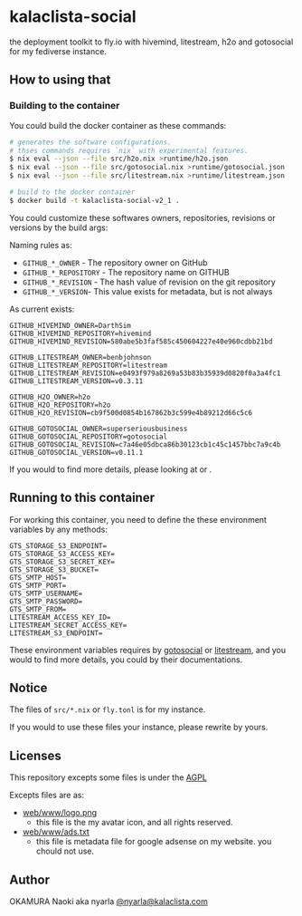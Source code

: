kalaclista-social
=================

the deployment toolkit to fly.io with hivemind, litestream, h2o and gotosocial for my fediverse instance.

## How to using that

### Building to the container

You could build the docker container as these commands:

```bash
# generates the software configurations.
# thses commands requires `nix` with experimental features. 
$ nix eval --json --file src/h2o.nix >runtime/h2o.json
$ nix eval --json --file src/gotosocial.nix >runtime/gotosocial.json
$ nix eval --json --file src/litestream.nix >runtime/litestream.json

# build to the docker container
$ docker build -t kalaclista-social-v2_1 .
```

You could customize these softwares owners, repositories, revisions or versions by the build args:

Naming rules as:

- `GITHUB_*_OWNER` - The repository owner on GitHub
- `GITHUB_*_REPOSITORY` - The repository name on GITHUB
- `GITHUB_*_REVISION` - The hash value of revision on the git repository
- `GITHUB_*_VERSION`- This value exists for metadata, but is not always

As current exists:

```
GITHUB_HIVEMIND_OWNER=DarthSim
GITHUB_HIVEMIND_REPOSITORY=hivemind
GITHUB_HIVEMIND_REVISION=580abe5b3faf585c450604227e40e960cdbb21bd

GITHUB_LITESTREAM_OWNER=benbjohnson
GITHUB_LITESTREAM_REPOSITORY=litestream
GITHUB_LITESTREAM_REVISION=e0493f979a8269a53b83b35939d0820f0a3a4fc1
GITHUB_LITESTREAM_VERSION=v0.3.11

GITHUB_H2O_OWNER=h2o
GITHUB_H2O_REPOSITORY=h2o
GITHUB_H2O_REVISION=cb9f500d0854b167862b3c599e4b89212d66c5c6

GITHUB_GOTOSOCIAL_OWNER=superseriousbusiness
GITHUB_GOTOSOCIAL_REPOSITORY=gotosocial
GITHUB_GOTOSOCIAL_REVISION=c7a46e05dbca86b30123cb1c45c1457bbc7a9c4b
GITHUB_GOTOSOCIAL_VERSION=v0.11.1
```

If you would to find more details, please looking at <Dockerfile> or <Makefile>.

## Running to this container

For working this container, you need to define the these environment variables by any methods:

```
GTS_STORAGE_S3_ENDPOINT=
GTS_STORAGE_S3_ACCESS_KEY=
GTS_STORAGE_S3_SECRET_KEY=
GTS_STORAGE_S3_BUCKET=
GTS_SMTP_HOST=
GTS_SMTP_PORT=
GTS_SMTP_USERNAME=
GTS_SMTP_PASSWORD=
GTS_SMTP_FROM=
LITESTREAM_ACCESS_KEY_ID=
LITESTREAM_SECRET_ACCESS_KEY=
LITESTREAM_S3_ENDPOINT=
```

These environment variables requires by [gotosocial](https://docs.gotosocial.org) or [litestream](https://litestream.io),
and you would to find more details, you could by their documentations. 

## Notice

The files of `src/*.nix` or `fly.tonl` is for my instance.

If you would to use these files your instance, please rewrite by yours.

## Licenses

This repository excepts some files is under the [AGPL](LICENSE)

Excepts files are as:

- [web/www/logo.png](web/www/logo.png)
  - this file is the my avatar icon, and all rights reserved.
- [web/www/ads.txt](web/www/ads.txt)
  - this file is metadata file for google adsense on my website. you chould not use.

## Author

OKAMURA Naoki aka nyarla [@nyarla@kalaclista.com](https://kalaclista.com/@nyarla)
